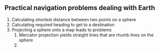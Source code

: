 ## Practical navigation problems dealing with Earth

1. Calculating shortest distance between two points on a sphere
2. Calculating required heading to get to a destination
3. Projecting a sphere onto a map leads to problems
	1. Mercator projection yields straight lines that are rhumb lines on the sphere
	2. 